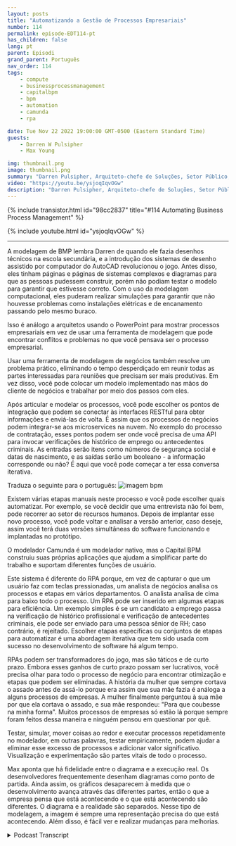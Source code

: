 ```yaml
---
layout: posts
title: "Automatizando a Gestão de Processos Empresariais"
number: 114
permalink: episode-EDT114-pt
has_children: false
lang: pt
parent: Episodi
grand_parent: Português
nav_order: 114
tags:
    - compute
    - businessprocessmanagement
    - capitalbpm
    - bpm
    - automation
    - camunda
    - rpa

date: Tue Nov 22 2022 19:00:00 GMT-0500 (Eastern Standard Time)
guests:
    - Darren W Pulsipher
    - Max Young

img: thumbnail.png
image: thumbnail.png
summary: "Darren Pulsipher, Arquiteto-chefe de Soluções, Setor Público, Intel, e Max Young, CEO da Capital BPM, discutem a operacionalização da gestão de processos de negócio com programas de modelagem."
video: "https://youtu.be/ysjoqIqvOGw"
description: "Darren Pulsipher, Arquiteto-chefe de Soluções, Setor Público, Intel, e Max Young, CEO da Capital BPM, discutem a operacionalização da gestão de processos de negócio com programas de modelagem."
---
```


<div>
{% include transistor.html id="98cc2837" title="#114 Automating Business Process Management" %}

{% include youtube.html id="ysjoqIqvOGw" %}
</div>

---

A modelagem de BMP lembra Darren de quando ele fazia desenhos técnicos na escola secundária, e a introdução dos sistemas de desenho assistido por computador do AutoCAD revolucionou o jogo. Antes disso, eles tinham páginas e páginas de sistemas complexos e diagramas para que as pessoas pudessem construir, porém não podiam testar o modelo para garantir que estivesse correto. Com o uso da modelagem computacional, eles puderam realizar simulações para garantir que não houvesse problemas como instalações elétricas e de encanamento passando pelo mesmo buraco.

Isso é análogo a arquitetos usando o PowerPoint para mostrar processos empresariais em vez de usar uma ferramenta de modelagem que pode encontrar conflitos e problemas no que você pensava ser o processo empresarial.

Usar uma ferramenta de modelagem de negócios também resolve um problema prático, eliminando o tempo desperdiçado em reunir todas as partes interessadas para reuniões que precisam ser mais produtivas. Em vez disso, você pode colocar um modelo implementado nas mãos do cliente de negócios e trabalhar por meio dos passos com eles.

Após articular e modelar os processos, você pode escolher os pontos de integração que podem se conectar às interfaces RESTful para obter informações e enviá-las de volta. É assim que os processos de negócios podem integrar-se aos microservices na nuvem. No exemplo do processo de contratação, esses pontos podem ser onde você precisa de uma API para invocar verificações de histórico de emprego ou antecedentes criminais. As entradas serão itens como números de segurança social e datas de nascimento, e as saídas serão um booleano - a informação corresponde ou não? É aqui que você pode começar a ter essa conversa iterativa.

Traduza o seguinte para o português: ![imagem bpm](./bpm.png)

Existem várias etapas manuais neste processo e você pode escolher quais automatizar. Por exemplo, se você decidir que uma entrevista não foi bem, pode recorrer ao setor de recursos humanos. Depois de implantar esse novo processo, você pode voltar e analisar a versão anterior, caso deseje, assim você terá duas versões simultâneas do software funcionando e implantadas no protótipo.

O modelador Camunda é um modelador nativo, mas o Capital BPM construiu suas próprias aplicações que ajudam a simplificar parte do trabalho e suportam diferentes funções de usuário.

Este sistema é diferente do RPA porque, em vez de capturar o que um usuário faz com teclas pressionadas, um analista de negócios analisa os processos e etapas em vários departamentos. O analista analisa de cima para baixo todo o processo. Um RPA pode ser inserido em algumas etapas para eficiência. Um exemplo simples é se um candidato a emprego passa na verificação de histórico profissional e verificação de antecedentes criminais, ele pode ser enviado para uma pessoa sênior de RH; caso contrário, é rejeitado. Escolher etapas específicas ou conjuntos de etapas para automatizar é uma abordagem iterativa que tem sido usada com sucesso no desenvolvimento de software há algum tempo.

RPAs podem ser transformadores do jogo, mas são táticos e de curto prazo. Embora esses ganhos de curto prazo possam ser lucrativos, você precisa olhar para todo o processo de negócio para encontrar otimização e etapas que podem ser eliminadas. A história da mulher que sempre cortava o assado antes de assá-lo porque era assim que sua mãe fazia é análoga a alguns processos de empresas. A mulher finalmente perguntou à sua mãe por que ela cortava o assado, e sua mãe respondeu: "Para que coubesse na minha forma". Muitos processos de empresas só estão lá porque sempre foram feitos dessa maneira e ninguém pensou em questionar por quê.

Testar, simular, mover coisas ao redor e executar processos repetidamente no modelador, em outras palavras, testar empiricamente, podem ajudar a eliminar esse excesso de processos e adicionar valor significativo. Visualização e experimentação são partes vitais de todo o processo.

Max aponta que há fidelidade entre o diagrama e a execução real. Os desenvolvedores frequentemente desenham diagramas como ponto de partida. Ainda assim, os gráficos desaparecem à medida que o desenvolvimento avança através das diferentes partes, então o que a empresa pensa que está acontecendo e o que está acontecendo são diferentes. O diagrama e a realidade são separados. Nesse tipo de modelagem, a imagem é sempre uma representação precisa do que está acontecendo. Além disso, é fácil ver e realizar mudanças para melhorias.



<details>
<summary> Podcast Transcript </summary>

<p></p>

</details>

